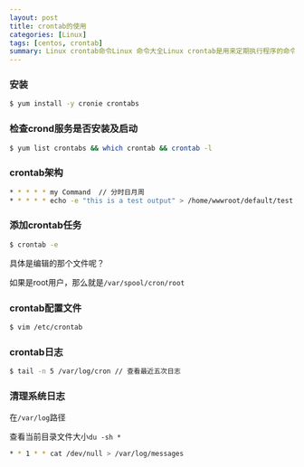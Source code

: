 ```yaml
---
layout: post
title: crontab的使用
categories: [Linux]
tags: [centos, crontab]
summary: Linux crontab命令Linux 命令大全Linux crontab是用来定期执行程序的命令。当安装完成操作系统之后，默认便会启动此任务调度命令。
---
```


### 安装
```sh
$ yum install -y cronie crontabs
```

### 检查crond服务是否安装及启动
```sh
$ yum list crontabs && which crontab && crontab -l
```

### crontab架构

```sh
* * * * * my Command  // 分时日月周
* * * * * echo -e "this is a test output" > /home/wwwroot/default/test.out

```

### 添加crontab任务

```sh
$ crontab -e
```

具体是编辑的那个文件呢？

如果是root用户，那么就是`/var/spool/cron/root`

### crontab配置文件

```sh
$ vim /etc/crontab
```

### crontab日志

```sh
$ tail -n 5 /var/log/cron // 查看最近五次日志
```

### 清理系统日志

在`/var/log`路径

查看当前目录文件大小`du -sh *`

```sh
* * 1 * * cat /dev/null > /var/log/messages
```